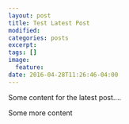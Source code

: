 ```yaml
---
layout: post
title: Test Latest Post
modified:
categories: posts
excerpt:
tags: []
image:
  feature:
date: 2016-04-28T11:26:46-04:00
---
```


Some content for the latest post....



Some more content
